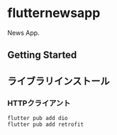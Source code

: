 # flutternewsapp

News App.

## Getting Started

## ライブラリインストール

### HTTPクライアント

```
flutter pub add dio
flutter pub add retrofit
```

